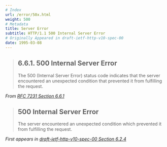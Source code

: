```yaml
---
# Index
url: /error/50x.html
weight: 500
# Metadata
title: Server Error
subtitle: HTTP/1.1 500 Internal Server Error
# Originally Appeared in draft-ietf-http-v10-spec-00
date: 1995-03-08
---
```


> ## 6.6.1.  500 Internal Server Error
>
> The 500 (Internal Server Error) status code indicates that the server
> encountered an unexpected condition that prevented it from fulfilling
> the request.

<cite>From [RFC 7231 Section 6.6.1](https://tools.ietf.org/html/rfc7231#section-6.6.1)</cite>

> ## 500 Internal Server Error
>
> The server encountered an unexpected condition which prevented it
> from fulfilling the request.

<cite>First appears in [draft-ietf-http-v10-spec-00 Section 6.2.4](https://tools.ietf.org/html/draft-ietf-http-v10-spec-00#section-6.2.4)</cite>
